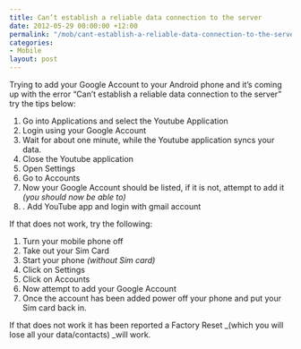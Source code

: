 ```yaml
---
title: Can’t establish a reliable data connection to the server
date: 2012-05-29 00:00:00 +12:00
permalink: "/mob/cant-establish-a-reliable-data-connection-to-the-server/"
categories:
- Mobile
layout: post
---
```


Trying to add your Google Account to your Android phone and it&#8217;s coming up with the error &#8220;Can’t establish a reliable data connection to the server&#8221; try the tips below:

  1. Go into Applications and select the Youtube Application
  2. Login using your Google Account
  3. Wait for about one minute, while the Youtube application syncs your data.
  4. Close the Youtube application
  5. Open Settings
  6. Go to Accounts
  7. Now your Google Account should be listed, if it is not, attempt to add it _(you should now be able to)_
  8. . Add YouTube app and login with gmail account

If that does not work, try the following:

  1. Turn your mobile phone off
  2. Take out your Sim Card
  3. Start your phone _(without Sim card)_
  4. Click on Settings
  5. Click on Accounts
  6. Now attempt to add your Google Account
  7. Once the account has been added power off your phone and put your Sim card back in.

If that does not work it has been reported a Factory Reset _(which you will lose all your data/contacts) _will work.
